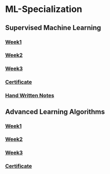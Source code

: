 # ML-Specialization

## Supervised Machine Learning

### [Week1](Supervised_Machine_Learning/Week1)
### [Week2](Supervised_Machine_Learning/Week2)
### [Week3](Supervised_Machine_Learning/Week3)

### [Certificate](https://coursera.org/share/a612a2c610efd6391f44569f3a5b9a0f)
### [Hand Written Notes](https://drive.google.com/file/d/1KOLxCUlr_c0tJkI_pMg3l2lCGVJha2BB/view?usp=drive_link)

## Advanced Learning Algorithms

### [Week1](Advanced_Learning_Algorithms/Week1)
### [Week2](Advanced_Learning_Algorithms/Week2)
### [Week3](Advanced_Learning_Algorithms/Week3)

### [Certificate](https://coursera.org/verify/4PM4N2CP9Z36)

